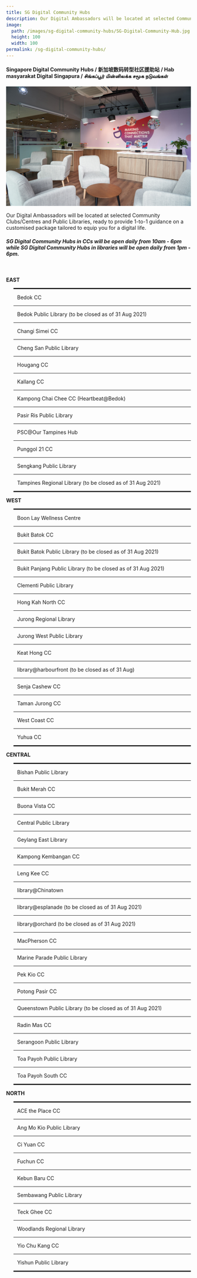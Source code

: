 ```yaml
---
title: SG Digital Community Hubs
description: Our Digital Ambassadors will be located at selected Community Clubs/Centres and Public Libraries, ready to provide 1-to-1 guidance on a customised package tailored to equip you for a digital life.
image:
  path: /images/sg-digital-community-hubs/SG-Digital-Community-Hub.jpg
  height: 100
  width: 100
permalink: /sg-digital-community-hubs/
---
```


#### Singapore Digital Community Hubs / 新加坡数码转型社区援助站 / Hab masyarakat Digital Singapura / சிங்கப்பூர் மின்னிலக்க சமூக நடுவங்கள்

![image](/images/sg-digital-community-hubs/SG-Digital-Community-Hub.jpg)

Our Digital Ambassadors will be located at selected Community Clubs/Centres and Public Libraries, ready to provide 1-to-1 guidance on a customised package tailored to equip you for a digital life.
<br>
##### SG Digital Community Hubs in CCs will be open daily from 10am - 6pm while SG Digital Community Hubs in libraries will be open daily from 1pm - 6pm.

<br>
<div>
   <div class="row">
    <div class="col-sm-6">
    <p><strong>EAST</strong></p>
    <div style="padding-left: 20px;">
    <hr style="border: 1px solid;" />
    <p style="margin-left: 10px;">Bedok CC</p>
    <hr />
    <p style="margin-left: 10px;">Bedok Public Library (to be closed as of 31 Aug 2021) </p>
    <hr />
    <p style="margin-left: 10px;">Changi Simei CC</p>
    <hr />
    <p style="margin-left: 10px;">Cheng San Public Library </p>
    <hr />
    <p style="margin-left: 10px;">Hougang CC</p>
    <hr />
    <p style="margin-left: 10px;">Kallang CC</p>
    <hr />
    <p style="margin-left: 10px;">Kampong Chai Chee CC (Heartbeat@Bedok)</p>
    <hr />
    <p style="margin-left: 10px;">Pasir Ris Public Library </p>
    <hr />
    <p style="margin-left: 10px;">PSC@Our Tampines Hub</p>
    <hr />
    <p style="margin-left: 10px;">Punggol 21 CC</p>
    <hr />
    <p style="margin-left: 10px;">Sengkang Public Library</p>
    <hr />
    <p style="margin-left: 10px;">Tampines Regional Library (to be closed as of 31 Aug 2021) </p>
    <hr style="border: 1px solid;" />
    </div>
    <p><strong>WEST</strong></p>
    <div style="padding-left: 20px;">
    <hr style="border: 1px solid;" />
    <p style="margin-left: 10px;">Boon Lay Wellness Centre</p>
    <hr />
    <p style="margin-left: 10px;">Bukit Batok CC</p>
    <hr />
    <p style="margin-left: 10px;">Bukit Batok Public Library (to be closed as of 31 Aug 2021) </p>
    <hr />
    <p style="margin-left: 10px;">Bukit Panjang Public Library (to be closed as of 31 Aug 2021) </p>
    <hr />
    <p style="margin-left: 10px;">Clementi Public Library</p>
    <hr />
    <p style="margin-left: 10px;">Hong Kah North CC</p>
    <hr />
    <p style="margin-left: 10px;">Jurong Regional Library</p>
    <hr />
    <p style="margin-left: 10px;">Jurong West Public Library</p>
    <hr />
    <p style="margin-left: 10px;">Keat Hong CC</p>
    <hr />
    <p style="margin-left: 10px;">library@harbourfront (to be closed as of 31 Aug) </p>
    <hr />
    <p style="margin-left: 10px;">Senja Cashew CC</p>
    <hr />
    <p style="margin-left: 10px;">Taman Jurong CC</p>
    <hr />
    <p style="margin-left: 10px;">West Coast CC</p>
    <hr />
    <p style="margin-left: 10px;">Yuhua CC</p>
    <hr style="border: 1px solid;" />
    </div>
    </div>
    <div class="col-sm-6">
    <p><strong>CENTRAL</strong></p>
    <div style="padding-left: 20px;">
    <hr style="border: 1px solid;" />
    <p style="margin-left: 10px;">Bishan Public Library</p>
    <hr />
    <p style="margin-left: 10px;">Bukit Merah CC</p>
    <hr />
    <p style="margin-left: 10px;">Buona Vista CC</p>
    <hr />
    <p style="margin-left: 10px;">Central Public Library</p>
    <hr />
    <p style="margin-left: 10px;">Geylang East Library</p>
    <hr />
    <p style="margin-left: 10px;">Kampong Kembangan CC</p>
    <hr />
    <p style="margin-left: 10px;">Leng Kee CC</p>
    <hr />
    <p style="margin-left: 10px;">library@Chinatown</p>
    <hr />
    <p style="margin-left: 10px;">library@esplanade (to be closed as of 31 Aug 2021) </p>
    <hr />
    <p style="margin-left: 10px;">library@orchard (to be closed as of 31 Aug 2021) </p>
    <hr />
    <p style="margin-left: 10px;">MacPherson CC</p>
    <hr />
    <p style="margin-left: 10px;">Marine Parade Public Library</p>
    <hr />
    <p style="margin-left: 10px;">Pek Kio CC</p>
    <hr />
    <p style="margin-left: 10px;">Potong Pasir CC</p>
    <hr />
    <p style="margin-left: 10px;">Queenstown Public Library (to be closed as of 31 Aug 2021) </p>
    <hr />
    <p style="margin-left: 10px;">Radin Mas CC</p>
    <hr />
    <p style="margin-left: 10px;">Serangoon Public Library</p>
    <hr />
    <p style="margin-left: 10px;">Toa Payoh Public Library</p>
    <hr />
    <p style="margin-left: 10px;">Toa Payoh South CC</p>
    <hr style="border: 1px solid;" />
    </div>
    <p><strong>NORTH</strong></p>
    <div style="padding-left: 20px;">
    <hr style="border: 1px solid;" />
    <p style="margin-left: 10px;">ACE the Place CC</p>
    <hr />
    <p style="margin-left: 10px;">Ang Mo Kio Public Library</p>
    <hr />
    <p style="margin-left: 10px;">Ci Yuan CC</p>
    <hr />
    <p style="margin-left: 10px;">Fuchun CC</p>
    <hr />
    <p style="margin-left: 10px;">Kebun Baru CC</p>
    <hr />
    <p style="margin-left: 10px;">Sembawang Public Library</p>
    <hr />
    <p style="margin-left: 10px;">Teck Ghee CC</p>
    <hr />
    <p style="margin-left: 10px;">Woodlands Regional Library</p>
    <hr />
    <p style="margin-left: 10px;">Yio Chu Kang CC</p>
    <hr />
    <p style="margin-left: 10px;">Yishun Public Library</p>
    <hr style="border: 1px solid;" />
    </div>
    </div>
    </div>

